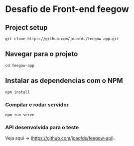 # Desafio de Front-end feegow

## Project setup

```
git clone https://github.com/joaofds/feegow-app.git
```

## Navegar para o projeto

```
cd feegow-app
```

## Instalar as dependencias com o NPM

```
npm install
```

### Compilar e rodar servidor

```
npm run serve
```

### API desenvolvida para o teste

Veja aqui -> (https://github.com/joaofds/feegow-api).

